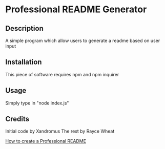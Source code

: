 # Professional README Generator

## Description 
A simple program which allow users to generate a readme based on user input

## Installation 
This piece of software requires npm and npm inquirer

## Usage 
Simply type in "node index.js"

## Credits 
Initial code by Xandromus
The rest by Rayce Wheat

[How to create a Professional README](./readme-guide.md)
